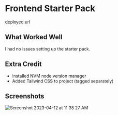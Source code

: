 # Frontend Starter Pack

[deployed url](https://starter-pack-adpx.onrender.com/)

## What Worked Well

I had no issues setting up the starter pack.

## Extra Credit

- Installed NVM node version manager
- Added Tailwind CSS to project (tagged separately)

## Screenshots

![Screenshot 2023-04-12 at 11 38 27 AM](https://user-images.githubusercontent.com/77121865/231626177-a94d8121-cfe7-4bea-b6cf-026c3c038401.png)
